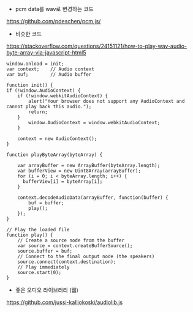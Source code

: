 * pcm data를 wav로 변경하는 코드 

https://github.com/pdeschen/pcm.js/


* 비슷한 코드 

https://stackoverflow.com/questions/24151121/how-to-play-wav-audio-byte-array-via-javascript-html5

```
window.onload = init;
var context;    // Audio context
var buf;        // Audio buffer

function init() {
if (!window.AudioContext) {
    if (!window.webkitAudioContext) {
        alert("Your browser does not support any AudioContext and cannot play back this audio.");
        return;
    }
        window.AudioContext = window.webkitAudioContext;
    }

    context = new AudioContext();
}

function playByteArray(byteArray) {

    var arrayBuffer = new ArrayBuffer(byteArray.length);
    var bufferView = new Uint8Array(arrayBuffer);
    for (i = 0; i < byteArray.length; i++) {
      bufferView[i] = byteArray[i];
    }

    context.decodeAudioData(arrayBuffer, function(buffer) {
        buf = buffer;
        play();
    });
}

// Play the loaded file
function play() {
    // Create a source node from the buffer
    var source = context.createBufferSource();
    source.buffer = buf;
    // Connect to the final output node (the speakers)
    source.connect(context.destination);
    // Play immediately
    source.start(0);
}
```


* 좋은 오디오 라이브러리 (웹)

https://github.com/jussi-kalliokoski/audiolib.js

